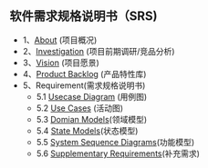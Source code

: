 ## 软件需求规格说明书（SRS)
* 1、[About](/report/documents/01-about.md)  (项目概况)
* 2、[Investigation](/report/documents/03-investigation.md) (项目前期调研/竞品分析)
* 3、[Vision](/report/documents/04-vision.md) (项目愿景)
* 4、[Product Backlog](/report/documents/05-product_backlog.md) (产品特性库)
* 5、Requirement(需求规格说明书)
  * 5.1  [Usecase Diagram](/report/documents/UsercaseDiagram/Usercase_Diagram.md) (用例图)
  * 5.2  [Use Cases](/report/documents/UseCases/UseCase.md) (活动图)
  * 5.3  [Domian Models](/report/documents/Domain_Model/Domain_Model.md)(领域模型)
  * 5.4  [State Models](/report/documents/State_Models/State_Models.md)(状态模型)
  * 5.5 [System Sequence Diagrams](/report/documents/System_Sequence_Diagram/System_Sequence_Diagram.md)(功能模型)
  * 5.6 [Supplementary Requirements](/report/documents/6.6-supplementary_requirements.md)(补充需求)
